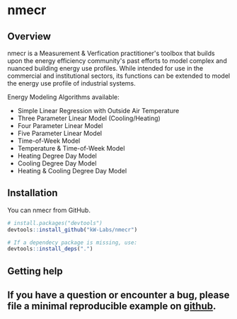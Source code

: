 # nmecr

## Overview

nmecr is a Measurement & Verfication practitioner's toolbox that builds upon the energy efficiency community's past efforts to model complex and nuanced building energy use profiles. While intended for use in the commercial and institutional sectors, its functions can be extended to model the energy use profile of industrial systems.

Energy Modeling Algorithms available:

  - Simple Linear Regression with Outside Air Temperature
  - Three Parameter Linear Model (Cooling/Heating) 
  - Four Parameter Linear Model
  - Five Parameter Linear Model
  - Time-of-Week Model
  - Temperature & Time-of-Week Model
  - Heating Degree Day Model
  - Cooling Degree Day Model
  - Heating & Cooling Degree Day Model

## Installation

You can nmecr from GitHub.

``` r
# install.packages("devtools")
devtools::install_github("kW-Labs/nmecr")

# If a dependecy package is missing, use:
devtools::install_deps(".")

```

## Getting help

If you have a question or encounter a bug, please file a minimal reproducible example
on [github](https://github.com/kW-Labs/nmecr/issues). 
-----
